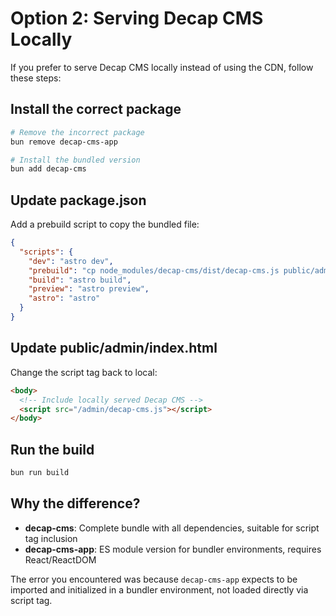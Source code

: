 # Option 2: Serving Decap CMS Locally

If you prefer to serve Decap CMS locally instead of using the CDN, follow these steps:

## Install the correct package

```bash
# Remove the incorrect package
bun remove decap-cms-app

# Install the bundled version
bun add decap-cms
```

## Update package.json

Add a prebuild script to copy the bundled file:

```json
{
  "scripts": {
    "dev": "astro dev",
    "prebuild": "cp node_modules/decap-cms/dist/decap-cms.js public/admin/decap-cms.js",
    "build": "astro build",
    "preview": "astro preview",
    "astro": "astro"
  }
}
```

## Update public/admin/index.html

Change the script tag back to local:

```html
<body>
  <!-- Include locally served Decap CMS -->
  <script src="/admin/decap-cms.js"></script>
</body>
```

## Run the build

```bash
bun run build
```

## Why the difference?

- **decap-cms**: Complete bundle with all dependencies, suitable for script tag inclusion
- **decap-cms-app**: ES module version for bundler environments, requires React/ReactDOM

The error you encountered was because `decap-cms-app` expects to be imported and initialized in a bundler environment, not loaded directly via script tag.